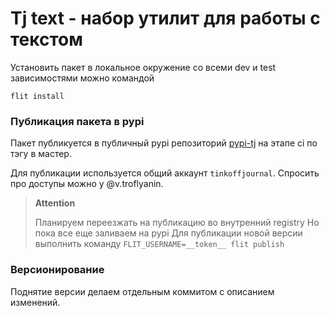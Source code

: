 # Tj text - набор утилит для работы с текстом

Установить пакет в локальное окружение со всеми dev и test зависимостями можно командой

```shell
flit install
```

### Публикация пакета в pypi

Пакет публикуется в публичный pypi репозиторий 
[pypi-tj](https://pypi.org/project/tj-text/) на этапе ci по тэгу в мастер.

Для публикации используется общий аккаунт `tinkoffjournal`. 
Спросить про доступы можно у @v.troflyanin.

> **Attention**
> 
> Планируем переезжать на публикацию во внутренний registry
> Но пока все еще заливаем на pypi
> Для публикации новой версии выполнить команду `FLIT_USERNAME=__token__ flit publish`


### Версионирование

Поднятие версии делаем отдельным коммитом с описанием изменений.
